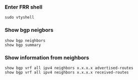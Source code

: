 ### Enter FRR shell
```
sudo vtyshell
```

### Show bgp neigbors
```
show bgp neighbors
show bgp summary
```

### Show information from neighbors
```
show bgp vrf all ipv4 neighbors x.x.x.x advertised-routes
show bgp vrf all ipv4 neighbors x.x.x.x received-routes 
```
